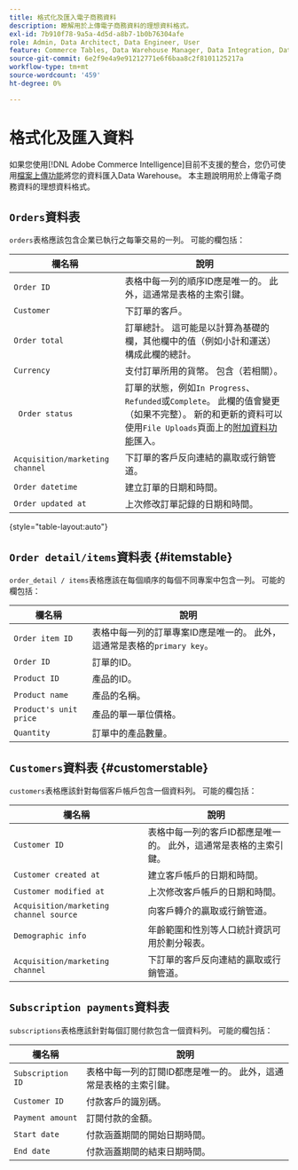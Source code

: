 ```yaml
---
title: 格式化及匯入電子商務資料
description: 瞭解用於上傳電子商務資料的理想資料格式。
exl-id: 7b910f78-9a5a-4d5d-a8b7-1b0b76304afe
role: Admin, Data Architect, Data Engineer, User
feature: Commerce Tables, Data Warehouse Manager, Data Integration, Data Import/Export
source-git-commit: 6e2f9e4a9e91212771e6f6baa8c2f8101125217a
workflow-type: tm+mt
source-wordcount: '459'
ht-degree: 0%

---
```


# 格式化及匯入資料

如果您使用[!DNL Adobe Commerce Intelligence]目前不支援的整合，您仍可使用[檔案上傳功能](using-file-uploader.md)將您的資料匯入Data Warehouse。 本主題說明用於上傳電子商務資料的理想資料格式。

## `Orders`資料表

`orders`表格應該包含企業已執行之每筆交易的一列。 可能的欄包括：

| 欄名稱 | 說明 |
|----|----|
| `Order ID` | 表格中每一列的順序ID應是唯一的。 此外，這通常是表格的主索引鍵。 |
| `Customer` | 下訂單的客戶。 |
| `Order total` | 訂單總計。 這可能是以計算為基礎的欄，其他欄中的值（例如小計和運送）構成此欄的總計。 |
| `Currency` | 支付訂單所用的貨幣。 包含（若相關）。 |
| ` Order status` | 訂單的狀態，例如`In Progress`、`Refunded`或`Complete`。 此欄的值會變更（如果不完整）。 新的和更新的資料可以使用`File Uploads`頁面上的[附加資料功能](../../../data-analyst/importing-data/connecting-data/using-file-uploader.md)匯入。 |
| `Acquisition/marketing channel` | 下訂單的客戶反向連結的贏取或行銷管道。 |
| `Order datetime` | 建立訂單的日期和時間。 |
| `Order updated at` | 上次修改訂單記錄的日期和時間。 |

{style="table-layout:auto"}

## `Order detail/items`資料表 {#itemstable}

`order_detail / items`表格應該在每個順序的每個不同專案中包含一列。 可能的欄包括：

| 欄名稱 | 說明 |
|----|----|
| `Order item ID` | 表格中每一列的訂單專案ID應是唯一的。 此外，這通常是表格的`primary key`。 |
| `Order ID` | 訂單的ID。 |
| `Product ID` | 產品的ID。 |
| `Product name` | 產品的名稱。 |
| `Product's unit price` | 產品的單一單位價格。 |
| `Quantity` | 訂單中的產品數量。 |

## `Customers`資料表 {#customerstable}

`customers`表格應該針對每個客戶帳戶包含一個資料列。 可能的欄包括：

| 欄名稱 | 說明 |
|----|----|
| `Customer ID` | 表格中每一列的客戶ID都應是唯一的。 此外，這通常是表格的主索引鍵。 |
| `Customer created at` | 建立客戶帳戶的日期和時間。 |
| `Customer modified at` | 上次修改客戶帳戶的日期和時間。 |
| `Acquisition/marketing channel source` | 向客戶轉介的贏取或行銷管道。 |
| `Demographic info` | 年齡範圍和性別等人口統計資訊可用於劃分報表。 |
| `Acquisition/marketing channel` | 下訂單的客戶反向連結的贏取或行銷管道。 |

## `Subscription payments`資料表

`subscriptions`表格應該針對每個訂閱付款包含一個資料列。 可能的欄包括：

| 欄名稱 | 說明 |
|----|----|
| `Subscription ID` | 表格中每一列的訂閱ID都應是唯一的。 此外，這通常是表格的主索引鍵。 |
| `Customer ID` | 付款客戶的識別碼。 |
| `Payment amount` | 訂閱付款的金額。 |
| `Start date` | 付款涵蓋期間的開始日期時間。 |
| `End date` | 付款涵蓋期間的結束日期時間。 |

